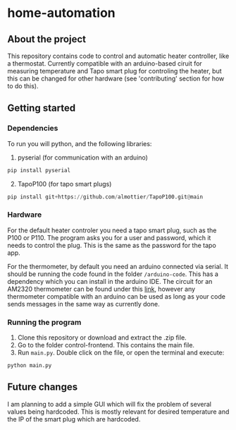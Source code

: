 # home-automation
## About the project
This repository contains code to control and automatic heater controller, like a thermostat. Currently compatible with an arduino-based ciruit for measuring temperature and Tapo smart plug for controling the heater, but this can be changed for other hardware (see 'contributing' section for how to do this).
## Getting started
### Dependencies
To run you will python, and the following libraries:
1. pyserial (for communication with an arduino)
```python
pip install pyserial
```
2. TapoP100 (for tapo smart plugs)
```python
pip install git+https://github.com/almottier/TapoP100.git@main
```

### Hardware
For the default heater controler you need a tapo smart plug, such as the P100 or P110. The program asks you for a user and password, which it needs to control the plug. This is the same as the password for the tapo app. 

For the thermometer, by default you need an arduino connected via serial. It should be running the code found in the folder ```/arduino-code```. This has a dependency which you can install in the arduino IDE. The circuit for an AM2320 thermometer can be found under this [link](https://lastminuteengineers.com/am2320-temperature-humidity-sensor-arduino-tutorial/#google_vignette), however any thermometer compatible with an arduino can be used as long as your code sends messages in the same way as currently done.
### Running the program
1. Clone this repository or download and extract the .zip file. 
2. Go to the folder control-frontend. This contains the main file.
3. Run ```main.py```. Double click on the file, or open the terminal and execute:
```
python main.py
```

## Future changes
I am planning to add a simple GUI which will fix the problem of several values being hardcoded. This is mostly relevant for desired temperature and the IP of the smart plug which are hardcoded.
